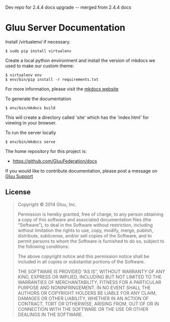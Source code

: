 Dev repo for 2.4.4 docs upgrade -- merged from 2.4.4 docs


# Gluu Server Documentation

Install /virtualenv/ if necessary.
```
$ sudo pip install virtualenv
```
Create a local python environment and install the version of mkdocs we used to make our custom theme:
```
$ virtualenv env
$ env/bin/pip install -r requirements.txt
```

For more information, please visit the [mkdocs website](http://www.mkdocs.org)

To generate the documentation 
```
$ env/bin/mkdocs build
```
This will create a directory called 'site' which has the 'index.html' for viewing in your browser.

To run the server locally
```
$ env/bin/mkdocs serve
```
The home repository for this project is:
- https://github.com/GluuFederation/docs

If you would like to contribute documentation, please post a message on [Gluu Support](http://support.gluu.org)

## License
> Copyright © 2014 Gluu, Inc.
> 
> Permission is hereby granted, free of charge, to any person obtaining a copy of this software and associated documentation files (the “Software”), to deal in the Software without restriction, including without limitation the rights to use, copy, modify, merge, publish, distribute, sublicense, and/or sell copies of the Software, and to permit persons to whom the Software is furnished to do so, subject to the following conditions:
> 
> The above copyright notice and this permission notice shall be included in all copies or substantial portions of the Software.
> 
> THE SOFTWARE IS PROVIDED “AS IS”, WITHOUT WARRANTY OF ANY KIND, EXPRESS OR IMPLIED, INCLUDING BUT NOT LIMITED TO THE WARRANTIES OF MERCHANTABILITY, FITNESS FOR A PARTICULAR PURPOSE AND NONINFRINGEMENT. IN NO EVENT SHALL THE AUTHORS OR COPYRIGHT HOLDERS BE LIABLE FOR ANY CLAIM, DAMAGES OR OTHER LIABILITY, WHETHER IN AN ACTION OF CONTRACT, TORT OR OTHERWISE, ARISING FROM, OUT OF OR IN CONNECTION WITH THE SOFTWARE OR THE USE OR OTHER DEALINGS IN THE SOFTWARE.

